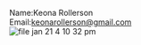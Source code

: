 Name:Keona Rollerson  
Email:keonarollerson@gmail.com  
![file jan 21 4 10 32 pm](https://cloud.githubusercontent.com/assets/16822051/12497956/69faa402-c05c-11e5-8422-7045f6652e7f.png)

